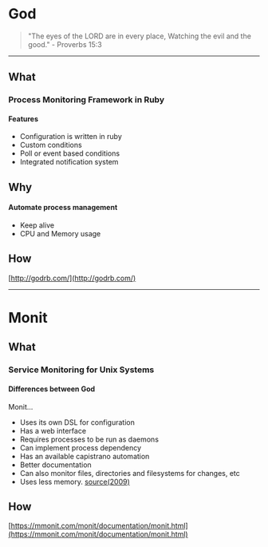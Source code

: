 # God

>  "The eyes of the LORD are in every place, Watching the evil and the good." - Proverbs 15:3

---

## What

### Process Monitoring Framework in Ruby


#### Features
- Configuration is written in ruby
- Custom conditions
- Poll or event based conditions
- Integrated notification system


## Why

#### Automate process management
- Keep alive
- CPU and Memory usage


## How
[http://godrb.com/](http://godrb.com/)

---

# Monit

## What

### Service Monitoring for Unix Systems

#### Differences between God
Monit...
- Uses its own DSL for configuration
- Has a web interface
- Requires processes to be run as daemons
- Can implement process dependency
- Has an available capistrano automation
- Better documentation
- Can also monitor files, directories and filesystems for changes, etc
- Uses less memory. [source(2009)](http://stackoverflow.com/questions/768184/god-vs-monit)

## How
[https://mmonit.com/monit/documentation/monit.html](https://mmonit.com/monit/documentation/monit.html)
